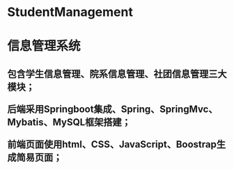 # StudentManagement
<h1>信息管理系统
  <h2>包含学生信息管理、院系信息管理、社团信息管理三大模块；


后端采用Springboot集成、Spring、SpringMvc、Mybatis、MySQL框架搭建；


前端页面使用html、CSS、JavaScript、Boostrap生成简易页面；
